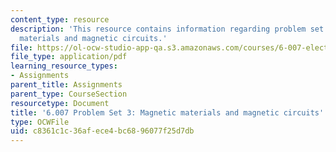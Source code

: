 ```yaml
---
content_type: resource
description: 'This resource contains information regarding problem set 3: magnetic
  materials and magnetic circuits.'
file: https://ol-ocw-studio-app-qa.s3.amazonaws.com/courses/6-007-electromagnetic-energy-from-motors-to-lasers-spring-2011/c8361c1c36afece4bc6896077f25d7db_MIT6_007S11_PS3.pdf
file_type: application/pdf
learning_resource_types:
- Assignments
parent_title: Assignments
parent_type: CourseSection
resourcetype: Document
title: '6.007 Problem Set 3: Magnetic materials and magnetic circuits'
type: OCWFile
uid: c8361c1c-36af-ece4-bc68-96077f25d7db
---
```


